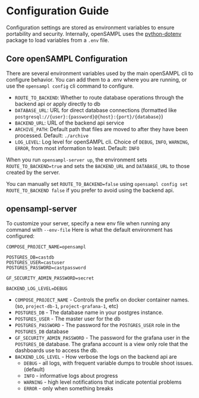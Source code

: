 # Configuration Guide

Configuration settings are stored as environment variables to ensure portability and security. 
Internally, openSAMPL uses the [python-dotenv](https://pypi.org/project/python-dotenv/) package to load variables from a `.env` file.  

## Core openSAMPL Configuration 
There are several environment variables used by the main openSAMPL cli to configure behavior. You can add them to a .env where you are running, 
or use the `opensampl config` cli command to configure. 

- `ROUTE_TO_BACKEND`: Whether to route database operations through the backend api or apply directly to db
- `DATABASE_URL`: URL for direct database connections (formatted like `postgresql://{user}:{password}@{host}:{port}/{database}`)
- `BACKEND_URL`: URL of the backend api service
- `ARCHIVE_PATH`: Default path that files are moved to after they have been processed. Default: `./archive`
- `LOG_LEVEL`: Log level for openSAMPL cli. Choice of `DEBUG`, `INFO`, `WARNING`, `ERROR`, from most information to least. Default: `INFO`

When you run `opensampl-server up`, the environment sets `ROUTE_TO_BACKEND=true` and sets the `BACKEND_URL` and `DATABASE_URL` to those created by the server. 

You can manually set `ROUTE_TO_BACKEND=false` using `opensampl config set ROUTE_TO_BACKEND false` if you prefer to avoid using the backend api. 


## opensampl-server
To customize your server, specify a new env file when running any command with `--env-file`
Here is what the default environment has configured:
```dotenv
COMPOSE_PROJECT_NAME=opensampl

POSTGRES_DB=castdb
POSTGRES_USER=castuser
POSTGRES_PASSWORD=castpassword

GF_SECURITY_ADMIN_PASSWORD=secret

BACKEND_LOG_LEVEL=DEBUG
```

* `COMPOSE_PROJECT_NAME` - Controls the prefix on docker container names. (so, `project-db-1`, `project-grafana-1`, etc)
* `POSTGRES_DB` - The database name in your postgres instance.
* `POSTGRES_USER` - The master user for the db
* `POSTGRES_PASSWORD` - The password for the `POSTGRES_USER` role in the `POSTGRES_DB` database
* `GF_SECURITY_ADMIN_PASSWORD` - The password for the grafana user in the `POSTGRES_DB` database. The grafana account is a view only role that the dashboards use
to access the db. 
* `BACKEND_LOG_LEVEL` - How verbose the logs on the backend api are
    * `DEBUG` - all logs, with frequent variable dumps to trouble shoot issues. (default)
    * `INFO` - informative logs about progress
    * `WARNING` - high level notifications that indicate potential problems
    * `ERROR` - only when something breaks